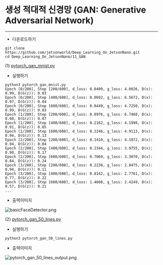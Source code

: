 # 생성 적대적 신경망 (GAN: Generative Adversarial Network)
***
* 다운로드하기
```
git clone https://github.com/jetsonworld/Deep_Learning_On_JetsonNano.git
cd Deep_Learning_On_JetsonNano/11_GAN
```
(1) [pytorch_gan_mnist.py](https://raw.githubusercontent.com/jetsonworld/Deep_Learning_On_JetsonNano/master/11_GAN/pytorch_gan_mnist.py)

* 실행하기
```
python3 pytorch_gan_mnist.py
Epoch [0/200], Step [200/600], d_loss: 0.0409, g_loss: 4.0026, D(x): 0.99, D(G(z)): 0.03
Epoch [0/200], Step [400/600], d_loss: 0.0692, g_loss: 6.5672, D(x): 0.97, D(G(z)): 0.04
Epoch [0/200], Step [600/600], d_loss: 0.0449, g_loss: 4.7250, D(x): 0.99, D(G(z)): 0.03
Epoch [1/200], Step [200/600], d_loss: 0.0976, g_loss: 6.7460, D(x): 0.98, D(G(z)): 0.07
Epoch [1/200], Step [400/600], d_loss: 0.2162, g_loss: 4.1998, D(x): 0.91, D(G(z)): 0.05
Epoch [1/200], Step [600/600], d_loss: 0.2246, g_loss: 4.9113, D(x): 0.94, D(G(z)): 0.13
Epoch [2/200], Step [200/600], d_loss: 0.1410, g_loss: 4.1872, D(x): 0.94, D(G(z)): 0.04
Epoch [2/200], Step [400/600], d_loss: 0.2344, g_loss: 3.9755, D(x): 0.98, D(G(z)): 0.17
Epoch [2/200], Step [600/600], d_loss: 0.7069, g_loss: 3.3070, D(x): 0.84, D(G(z)): 0.24
Epoch [3/200], Step [200/600], d_loss: 0.2238, g_loss: 2.8475, D(x): 0.94, D(G(z)): 0.11
Epoch [3/200], Step [400/600], d_loss: 0.8142, g_loss: 2.7761, D(x): 0.77, D(G(z)): 0.22
Epoch [3/200], Step [600/600], d_loss: 1.4608, g_loss: 2.4249, D(x): 0.57, D(G(z)): 0.21
...
```
* 출력이미지

![basicFaceDetector.png](https://raw.githubusercontent.com/jetsonworld/Deep_Learning_On_JetsonNano/master/11_GAN/pytorh_gan_mnist_143.png)

(2) [pytorch_gan_50_lines.py](https://raw.githubusercontent.com/jetsonworld/Deep_Learning_On_JetsonNano/master/11_GAN/pytorch_gan_50_lines.py)

* 실행하기
```
python3 pytorch_gan_50_lines.py

```

* 출력이미지

![pytorch_gan_50_lines_output.png](https://raw.githubusercontent.com/jetsonworld/Deep_Learning_On_JetsonNano/master/11_GAN/pytorch_gan_50_lines_output.png)
